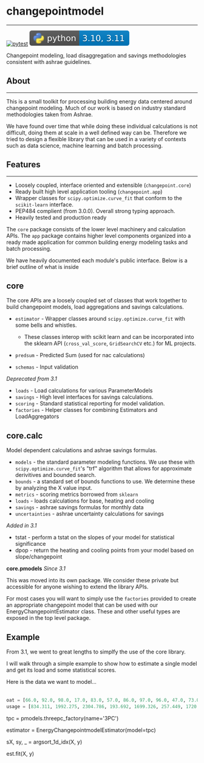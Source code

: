 # changepointmodel 
--- 
[![pytest](https://github.com/cunybpl/changepointmodel/actions/workflows/pytest.yaml/badge.svg)](https://github.com/cunybpl/changepointmodel/actions/workflows/pytest.yaml) ![pybadge](./pybadge.svg)


Changepoint modeling, load disaggregation and savings methodologies consistent with ashrae guidelines. 


## About 
---

This is a small toolkit for processing building energy data centered around changepoint modeling. Much of our work is based on industry standard methodologies taken from Ashrae. 

We have found over time that while doing these individual calculations is not difficult, doing them at scale in a well defined way can be. Therefore we tried to design a flexible library that can be used in a variety of contexts such as data science, machine learning and batch processing.


## Features 
----

* Loosely coupled, interface oriented and extensible (`changepoint.core`)
* Ready built high level application tooling (`changepoint.app`)
* Wrapper classes for `scipy.optimize.curve_fit` that conform to the `scikit-learn` interface. 
* PEP484 complient (from 3.0.0). Overall strong typing approach. 
* Heavily tested and production ready 


The `core` package consists of the lower level machinery and calculation APIs. The `app` package contains higher level components organized into a ready made application for common building energy modeling tasks and batch processing. 

We have heavily documented each module's public interface. Below is a brief outline of what is inside 

__core__
----
The core APIs are a loosely coupled set of classes that work together to build changepoint models, load aggregations and savings calculations.


* `estimator` - Wrapper classes around `scipy.optimize.curve_fit` with some bells and whistles. 
    * These classes interop with scikit learn and can be incorporated into the sklearn API (`cross_val_score`, `GridSearchCV` etc.) for ML projects.

* `predsum` - Predicted Sum (used for nac calculations)
* `schemas` - Input validation 

_Deprecated from 3.1_

* `loads` - Load calculations for various ParameterModels
* `savings` - High level interfaces for savings calculations.
* `scoring` - Standard statistical reporting for model validation.
* `factories` - Helper classes for combining Estimators and LoadAggregators

__core.calc__ 
----
Model dependent calculations and ashrae savings formulas. 

* `models` - the standard parameter modeling functions. We use these with `scipy.optimize.curve_fit`'s "trf" algorithm that allows for approximate derivitives and bounded search. 
* `bounds` - a standard set of bounds functions to use. We determine these by analyzing the X value input. 
* `metrics` - scoring metrics borrowed from `sklearn` 
* `loads` - loads calculations for base, heating and cooling 
* `savings` - ashrae savings formulas for monthly data 
* `uncertainties` - ashrae uncertainty calculations for savings 

_Added in 3.1_ 
* tstat - perform a tstat on the slopes of your model for statistical significance 
* dpop - return the heating and cooling points from your model based on slope/changepoint 


__core.pmodels__
_Since 3.1_ 

This was moved into its own package. We consider these private but accessible for anyone wishing to extend the library APIs. 

For most cases you will want to simply use the `factories` provided to create an appropriate changepoint model that can be 
used with our EnergyChangepointEstimator class. These and other useful types are exposed in the top level package.


## Example

From 3.1, we went to great lengths to simplfy the use of the core library. 

I will walk through a simple example to show how to estimate a single model and get its load and some statistical scores.

Here is the data we want to model...
```python 

oat = [66.0, 92.0, 98.0, 17.0, 83.0, 57.0, 86.0, 97.0, 96.0, 47.0, 73.0, 32.0]
usage = [834.311, 1992.275, 2304.786, 193.692, 1699.326, 257.449, 1720.430, 2271.0722, 2396.914, 345.639, 1166.869, 225.720]
```







tpc = pmodels.threepc_factory(name='3PC')

estimator = EnergyChangepointmodelEstimator(model=tpc)

sX, sy, _ = argsort_1d_idx(X, y)

est.fit(X, y)   


```





